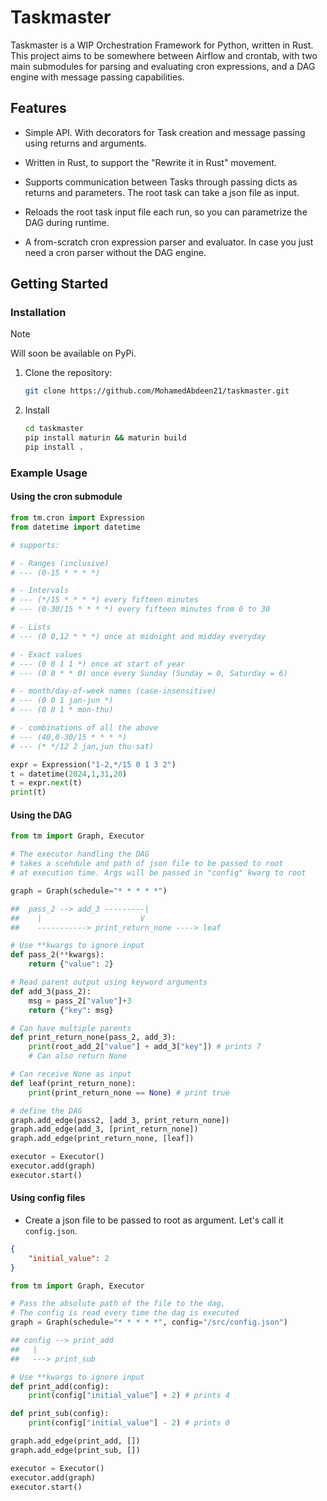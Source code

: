 # Taskmaster

Taskmaster is a WIP Orchestration Framework for Python, written in Rust. This project aims to be somewhere between Airflow and crontab, with two main submodules for parsing and evaluating cron expressions, and a DAG engine with message passing capabilities.

## Features

- Simple API. With decorators for Task creation and message passing using returns and arguments.

- Written in Rust, to support the "Rewrite it in Rust" movement.

- Supports communication between Tasks through passing dicts as returns and parameters. The root task can take a json file as input.

- Reloads the root task input file each run, so you can parametrize the DAG during runtime.

- A from-scratch cron expression parser and evaluator. In case you just need a cron parser without the DAG engine.

## Getting Started

### Installation

> [!NOTE]  
> Will soon be available on PyPi.

1. Clone the repository:

   ```bash
   git clone https://github.com/MohamedAbdeen21/taskmaster.git
   ```

2. Install 

   ```bash
   cd taskmaster
   pip install maturin && maturin build
   pip install .
   ```

### Example Usage

#### Using the cron submodule
```python
from tm.cron import Expression
from datetime import datetime

# supports:

# - Ranges (inclusive)
# --- (0-15 * * * *)

# - Intervals 
# --- (*/15 * * * *) every fifteen minutes
# --- (0-30/15 * * * *) every fifteen minutes from 0 to 30

# - Lists 
# --- (0 0,12 * * *) once at midnight and midday everyday

# - Exact values
# --- (0 0 1 1 *) once at start of year
# --- (0 0 * * 0) once every Sunday (Sunday = 0, Saturday = 6)

# - month/day-of-week names (case-insensitive)
# --- (0 0 1 jan-jun *)
# --- (0 0 1 * mon-thu)

# - combinations of all the above
# --- (40,0-30/15 * * * *)
# --- (* */12 2 jan,jun thu-sat)

expr = Expression("1-2,*/15 0 1 3 2")
t = datetime(2024,1,31,20)
t = expr.next(t)
print(t)
```

#### Using the DAG

```python
from tm import Graph, Executor

# The executor handling the DAG
# takes a scehdule and path of json file to be passed to root
# at execution time. Args will be passed in "config" kwarg to root

graph = Graph(schedule="* * * * *")

##  pass_2 --> add_3 ---------|
##    |                      V
##    -----------> print_return_none ----> leaf

# Use **kwargs to ignore input
def pass_2(**kwargs):
    return {"value": 2}

# Read parent output using keyword arguments
def add_3(pass_2):
    msg = pass_2["value"]+3
    return {"key": msg}

# Can have multiple parents
def print_return_none(pass_2, add_3):
    print(root_add_2["value"] + add_3["key"]) # prints 7
    # Can also return None

# Can receive None as input
def leaf(print_return_none):
    print(print_return_none == None) # print true

# define the DAG
graph.add_edge(pass2, [add_3, print_return_none])
graph.add_edge(add_3, [print_return_none])
graph.add_edge(print_return_none, [leaf])

executor = Executor()
executor.add(graph)
executor.start()
```

#### Using config files

- Create a json file to be passed to root as argument. Let's call it `config.json`.
```json
{
    "initial_value": 2
}
```

```python
from tm import Graph, Executor

# Pass the absolute path of the file to the dag, 
# The config is read every time the dag is executed
graph = Graph(schedule="* * * * *", config="/src/config.json")

## config --> print_add
##   |
##   ---> print_sub

# Use **kwargs to ignore input
def print_add(config):
    print(config["initial_value"] + 2) # prints 4

def print_sub(config):
    print(config["initial_value"] - 2) # prints 0

graph.add_edge(print_add, [])
graph.add_edge(print_sub, [])

executor = Executor()
executor.add(graph)
executor.start()
```

